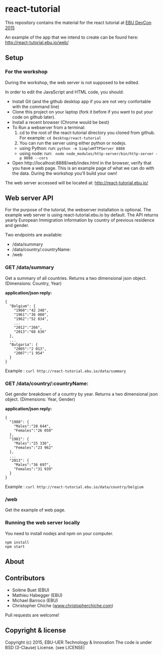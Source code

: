 # react-tutorial
This repository contains the material for the react tutorial at [EBU DevCon 2015](https://tech.ebu.ch/devcon15)

An example of the app that we intend to create can be found here: http://react-tutorial.ebu.io/web/

## Setup 
### For the workshop
During the workshop, the web server is not supposed to be edited. 

In order to edit the JavaScript and HTML code, you should: 

- Install Git (and the github desktop app if you are not very confortable with the command line)
- Clone this project on your laptop (fork it before if you want to put your code on github later).
- Install a recent browser (Chrome would be best)
- To Run a webserver from a terminal: 
  1. cd to the root of the react-tutorial directory you cloned from github. For example: `cd Desktop/react-tutorial`
  2. You can run the server using either python or nodejs. 
    - using Python: run: `python -m SimpleHTTPServer 8888`
    - using node: run: ` node node_modules/http-server/bin/http-server -p 8888 --cors`
- Open http://localhost:8888/web/index.html in the browser, verify that you have a web page. This is an 
example page of what we can do with the data. During the workshop you'll build your own! 

The web server accessed will be located at: http://react-tutorial.ebu.io/ 

## Web server API
For the purpose of the tutorial, the webserver installation is optional.
The example web server is using react-tutorial.ebu.io by default.
The API returns yearly European Immigration information by country of previous residence and gender.

Two endpoints are available:
* /data/summary
* /data/country/:countryName:
* /web

### GET /data/summary
Get a summary of all countries. Returns a two dimensional json object. (Dimensions: Country, Year)


**application/json reply:**

    {
      "Belgium": {
        "1960":"42 248",
        "1961":"36 088",
        "1962":"52 834",
        ...
        "2012":"266",
        "2013":"68 636"
      },
      ...
      "Bulgaria": {
        "2005":"2 013",
        "2007":"1 954"
      }
    }


Example : `curl http://react-tutorial.ebu.io/data/summary`


### GET /data/country/:countryName:
Get gender breakdown of a country by year. Returns a two dimensional json object. (Dimensions: Year, Gender)


**application/json reply:**

    {
      "1980": {
        "Males":"28 644",
        "Females":"26 050"
      },
      "1981": {
        "Males":"25 336",
        "Females":"23 962"
      },
      ...
      "2013": {
        "Males":"36 697",
        "Females":"31 939"
      }
    }

Example : `curl http://react-tutorial.ebu.io/data/country/belgium`


### /web 
Get the example of web page. 

### Running the web server locally

You need to install nodejs and npm on your computer.

```
npm install
npm start
```


## About
## Contributors
- Solène Buet (EBU)
- Mathieu Habegger (EBU)
- Michael Barroco (EBU)
- Christopher Chiche (www.christopherchiche.com)

Pull requests are welcome! 

## Copyright & license
Copyright (c) 2015, EBU-UER Technology & Innovation
The code is under BSD (3-Clause) License. (see LICENSE)
